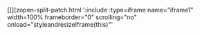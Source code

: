 <!-- Generated by /cicd/docupdate.sh -->
[]](zopen-split-patch.html ':include :type=iframe name="iframe1" width=100% frameborder="0" scrolling="no" onload="styleandresizeIframe(this)"'
